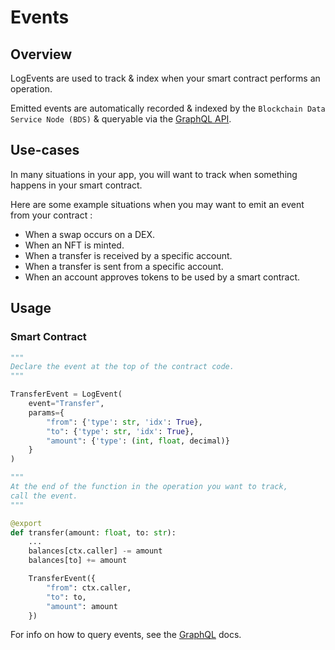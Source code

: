 # Events

## Overview

LogEvents are used to track & index when your smart contract performs an operation.

Emitted events are automatically recorded & indexed by the `Blockchain Data Service Node (BDS)` & queryable via the [GraphQL API](../node/interfaces/graphql).

## Use-cases

In many situations in your app, you will want to track when something happens in your smart contract.

Here are some example situations when you may want to emit an event from your contract :

- When a swap occurs on a DEX.
- When an NFT is minted.
- When a transfer is received by a specific account.
- When a transfer is sent from a specific account.
- When an account approves tokens to be used by a smart contract. 

## Usage

### Smart Contract

```python
"""
Declare the event at the top of the contract code.
"""

TransferEvent = LogEvent(
    event="Transfer",
    params={
        "from": {'type': str, 'idx': True},
        "to": {'type': str, 'idx': True},
        "amount": {'type': (int, float, decimal)}
    }
)

"""
At the end of the function in the operation you want to track,
call the event.
"""

@export
def transfer(amount: float, to: str):
    ...
    balances[ctx.caller] -= amount
    balances[to] += amount

    TransferEvent({
        "from": ctx.caller,
        "to": to,
        "amount": amount
    })
```

For info on how to query events, see the [GraphQL](../node/interfaces/graphql) docs.